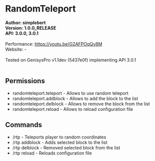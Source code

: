 # RandomTeleport

**Author: simplebert**<br/>
**Version: 1.0.0_RELEASE**<br/>
**API: 3.0.0, 3.0.1**<br/>
<br/>
Performance: https://youtu.be/G2AFPOqQy8M<br/>
Website: -<br/>
<br/>
Tested on GenisysPro v1.1dev (5437e0f) implementing API 3.0.1<br/>
<br/>
## Permissions
* randomteleport.teleport - Allows to use random teleport
* randomteleport.addblock - Allows to add the block to the list
* randomteleport.delblock - Allows to remove the block from the list
* randomteleport.reload - Allows to reload configuration file

## Commands
* /rtp - Teleports player to random coordinates
* /rtp addblock - Adds selected block to the list
* /rtp delblock - Removed selected block from the list
* /rtp reload - Reloads configuration file
